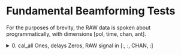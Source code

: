 # Fundamental Beamforming Tests

For the purposes of brevity, the RAW data is spoken about programmatically, with dimensions [pol, time, chan, ant].


<details><summary>0. cal_all Ones, delays Zeros, RAW signal in [:, :, CHAN, :]</summary>


<details><summary>GUPPI RAW Input</summary>

![synthetic_test_0.0000.raw](./plots/synthetic_test_0.0000.raw.png)

</details>

<details><summary>Beamformed Output (No upchannelization)</summary>

![synthetic_test_0_c1_beam0](./plots/synthetic_test_0_c1_beam0.png)
</details>

<details><summary>Beamformed Output (upchannelization rate of 4)</summary>

![synthetic_test_0_c4_beam0](./plots/synthetic_test_0_c4_beam0.png)
</details>


</details>